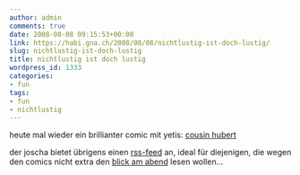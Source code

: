 ```yaml
---
author: admin
comments: true
date: 2008-08-08 09:15:53+00:00
link: https://habi.gna.ch/2008/08/08/nichtlustig-ist-doch-lustig/
slug: nichtlustig-ist-doch-lustig
title: nichtlustig ist doch lustig
wordpress_id: 1333
categories:
- fun
tags:
- fun
- nichtlustig
---
```


heute mal wieder ein brillianter comic mit yetis: [cousin hubert](http://www.nichtlustig.de/toondb/080808.html)




der joscha bietet übrigens einen [rss-feed](http://www.nichtlustig.de/rss/nichtrss.rss) an, ideal für diejenigen, die wegen den comics nicht extra den [blick am abend](http://www.blick.ch/blickamabend/fun/comics) lesen wollen...




